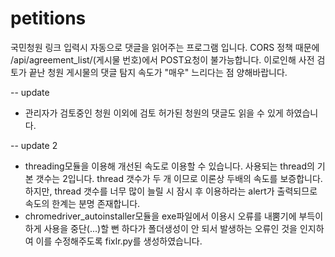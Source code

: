 # petitions
국민청원 링크 입력시 자동으로 댓글을 읽어주는 프로그램 입니다.
CORS 정책 때문에 /api/agreement_list/(게시물 번호)에서 POST요청이 불가능합니다. 이로인해 사전 검토가 끝난 청원 게시물의 댓글 탐지 속도가 "매우" 느리다는 점 양해바랍니다.

-- update
* 관리자가 검토중인 청원 이외에 검토 허가된 청원의 댓글도 읽을 수 있게 하였습니다.

-- update 2
* threading모듈을 이용해 개선된 속도로 이용할 수 있습니다. 사용되는 thread의 기본 갯수는 2입니다. thread 갯수가 두 개 이므로 이론상 두배의 속도를 보증합니다. 하지만, thread 갯수를 너무 많이 늘릴 시 잠시 후 이용하라는 alert가 출력되므로 속도의 한계는 분명 존재합니다.
* chromedriver_autoinstaller모듈을 exe파일에서 이용시 오류를 내뿜기에 부득이하게 사용을 중단(...)할 뻔 하다가 폴더생성이 안 되서 발생하는 오류인 것을 인지하여 이를 수정해주도록 fixlr.py를 생성하였습니다.
